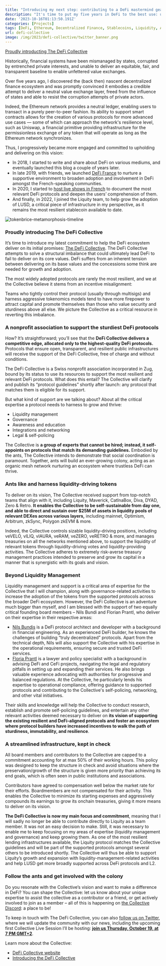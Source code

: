 ```yaml
---
title: "Introducing my next step: contributing to a DeFi mastermind geared to support trustless and unstoppable DeFi: The DeFi Collective"
description: "It's time to put my five years in DeFi to the best use: unfettered support for the public goods"
date: '2023-10-16T01:13:50.191Z'
categories: [Projects]
tags: [DeFi, Ethereum, Decentralized Finance, Stablecoins, Liquidity, Association, DeFi Collective]
url: defi-collective
image: /img/2023/defi-collective/twitter_banner.png
---
```


[Proudly introducting The DeFi Collective](https://deficollective.org)

Historically, financial systems have been mismanaged by states, corrupted by entrenched private interests, and unable to deliver an equitable, fair, and transparent baseline to enable unfettered value exchanges.

Over five years ago, I discovered the (back then) nascent decentralized finance ecosystem and was promptly convinced it embodies a credible attempt to deliver a neutral value exchange layer, freed from the influence of states and able to resist the corruption attempts of private actors.

Indeed, the Ethereum network provides a neutral ledger, enabling users to transact in a purely peer-to-peer fashion. Its ability to support smart contracts allows for the creation of various protocols for more advanced use cases — some of which can approach the network's resilience level, such as Uniswap, a financial primitive providing infrastructure for the permissionless exchange of any token that will operate as long as the Ethereum network synchronizes.

Thus, I progressively became more engaged and committed to upholding and delivering on this vision:

* In 2018, I started to write and share about DeFi on various mediums, and eventually launched this blog a couple of years later.
* In late 2019, with friends, we launched [DeFi France](https://twitter.com/defi_fr) to nurture a supportive environment to broaden adoption and involvement in DeFi amongst the French-speaking communities.
* In 2020, I started to [host live shows in French](https://www.youtube.com/@DeFiFrance/featured) to document the most relevant DeFi protocols and deepen the users’ comprehension of them.
* And finally, in 2022, I joined the Liquity team, to help grow the adoption of LUSD, a critical piece of infrastructure in my perspective, as it remains the most resilient stablecoin available to date.


![tokenbrice-metamorphosis-timeline](/img/2023/defi-collective/tokenbrice-metamorphosis.png)


### Proudly introducing The DeFi Collective

It’s time to introduce my latest commitment to help the DeFi ecosystem deliver on its initial promises: [The DeFi Collective](https://twitter.com/DeFiCollective_). The DeFi Collective attempts to solve a structural imbalance that could ultimately lead DeFi to fail to deliver on its core values. DeFi suffers from an inherent tension between delivering on its base values and the concessions some think are needed for growth and adoption.

The most widely adopted protocols are rarely the most resilient, and we at the Collective believe it stems from an incentive misalignment:

Teams who tightly control their protocol (usually through multisigs) and harness aggressive tokenomics models tend to have more firepower to attract capital and promote themselves than those who value security and sturdiness above all else. We picture the Collective as a critical resource in reverting this imbalance.


### A nonprofit association to support the sturdiest DeFi protocols

How? It’s straightforward; you’ll see that the **DeFi Collective delivers a competitive edge, allocated only to the highest-quality DeFi protocols.** Protocols that ensure open, transparent, and resilient public infrastructures will receive the support of the DeFi Collective, free of charge and without conditions.

The DeFi Collective is a Swiss nonprofit association incorporated in Zug, bound by its status to use its resources to support the most resilient and relevant DeFi protocols. What does this entail? The Collective will clarify and publish its “protocol guidelines” shortly after launch: any protocol that matches them is eligible for its support.

But what kind of support are we talking about? About all the critical expertise a protocol needs to harness to grow and thrive:



* Liquidity management
* Governance
* Awareness and education
* Integrations and networking
* Legal & self-policing

The Collective is **a group of experts that cannot be hired; instead, it self-appoints on protocols that match its demanding guidelines.** Embodied by the ants, The Collective intends to demonstrate that social coordination is paramount. Together, ants will build an ever-growing colony, acting as an organic mesh network nurturing an ecosystem where trustless DeFi can thrive.


### Ants like and harness liquidity-driving tokens

To deliver on its vision, The Collective received support from top-notch teams that align with it, including Liquity, Maverick, CatInaBox, Diva, DYAD, Zero & Retro. **It enables the Collective to be self-sustainable from day one, and able to direct and sustain over $25M of assets in liquidity pools of relevant DEXes across various layers,** including mainnet, Optimism, Arbitrum, zkSync, Polygon zkEVM & more.

Indeed, the Collective controls sizable liquidity-driving positions, including veVELO, vlLIQ, vlAURA, veRAM, veZERO, veRETRO & more, and manages treasuries on all the networks mentioned above, to support the liquidity of relevant tokens through liquidity-driving votes and liquidity-providing activities. The Collective adheres to extremely risk-averse treasury management practices intended to preserve and grow its capital in a manner that is synergistic with its goals and vision.


### Beyond Liquidity Management

Liquidity management and support is a critical area of expertise for the Collective that I will champion, along with governance-related activities to increase the adoption of the tokens from the supported protocols across the broader DeFi ecosystem. However, the DeFi Collective is an adventure much bigger than myself, and I am blessed with the support of two equally critical founding board members – Nils Bundi and Florian Prantl, who deliver on their expertise in their respective areas:

- [Nils Bundis](https://www.linkedin.com/in/nils-bundi-6246b998/) is a DeFi protocol architect and developer with a background in financial engineering. As an experienced DeFi builder, he knows the challenges of building “truly decentralized” protocols. Apart from the technical depth, Nils will also support the Collective with his expertise in the operational requirements, ensuring secure and trusted DeFi services. 
- [Floria Prantl](https://twitter.com/floowp_) is a lawyer and policy specialist with a background in advising DeFi and CeFi projects, navigating the legal and regulatory pitfalls in setting up and expanding their services. He also brings valuable experience advocating with authorities for progressive and balanced regulations. At the Collective, he particularly lends his expertise to operational compliance, offering guidance to supported protocols and contributing to the Collective's self-policing, networking, and other vital initiatives.  

Their skills and knowledge will help the Collective to conduct research, establish and promote self-policing guidelines, and entertain any other relevant activities deemed necessary to deliver on **its vision of supporting the existing resilient and DeFi-aligned protocols and foster an ecosystem where protocol builders have increased incentives to walk the path of sturdiness, immutability, and resilience**.


### A streamlined infrastructure, kept in check

All board members and contributors to the Collective are capped to a commitment accounting for at max 50% of their working hours. This policy was designed to keep the structure in check and avoid situations where the preservation/growth of the structure is given more priority than achieving its end goals, which is often seen in public institutions and associations.

Contributors have agreed to compensation well below the market rate for their efforts. Boardmembers are not compensated for their activity. This enables the Collective to minimize its starting expenses and aggressively compounds its earnings to grow its onchain treasuries, giving it more means to deliver on its vision.

**The DeFi Collective is now my main focus and commitment**, meaning that I will sadly no longer be able to contribute directly to Liquity as a team member. It was not an easy decision to make. Still, it was necessary to enable me to keep focusing on my areas of expertise (liquidity management and governance) and keep growing them. As one of the most resilient lending infrastructures available, the Liquity protocol matches the Collective guidelines and will be part of the supported protocols amongst several others to be introduced shortly. The Collective will thus be able to support Liquity’s growth and expansion with liquidity-management-related activities and help LUSD get more broadly supported across DeFi protocols and L2.


### Follow the ants and get involved with the colony

Do you resonate with the Collective’s vision and want to make a difference in DeFi? You can shape the Collective: let us know about your unique expertise to assist the collective as a contributor or a friend, or get actively involved to join as a member – all of this is happening on [the Collective Discord](https://discord.gg/KFhE3tpGsM): a place to be!

To keep in touch with The DeFi Collective, you can also [follow us on Twitter](https://twitter.com/DeFiCollective_), where we will update the community with our news, including the upcoming first Collective Live Session I’ll be hosting: **[join us Thursday, October 19, at 7 PM GMT+2](https://discord.gg/NsaQNpC65C?event=1164186718375772261)**.

Learn more about the Collective:

* [DeFi Collective website](https://deficollective.org)
* [Introducing the DeFi Collective](https://deficollective.org/blog/the-defi-collective-introduction/)